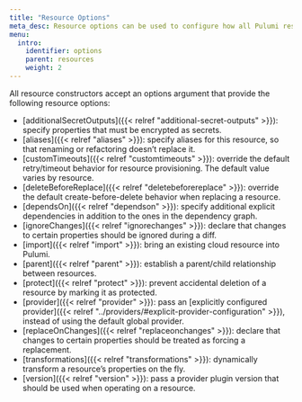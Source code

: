 ```yaml
---
title: "Resource Options"
meta_desc: Resource options can be used to configure how all Pulumi resources are managed.
menu:
  intro:
    identifier: options
    parent: resources
    weight: 2
---
```


All resource constructors accept an options argument that provide the following resource options:

- [additionalSecretOutputs]({{< relref "additional-secret-outputs" >}}): specify properties that must be encrypted as secrets.
- [aliases]({{< relref "aliases" >}}): specify aliases for this resource, so that renaming or refactoring doesn’t replace it.
- [customTimeouts]({{< relref "customtimeouts" >}}): override the default retry/timeout behavior for resource provisioning. The default value varies by resource.
- [deleteBeforeReplace]({{< relref "deletebeforereplace" >}}): override the default create-before-delete behavior when replacing a resource.
- [dependsOn]({{< relref "dependson" >}}): specify additional explicit dependencies in addition to the ones in the dependency graph.
- [ignoreChanges]({{< relref "ignorechanges" >}}): declare that changes to certain properties should be ignored during a diff.
- [import]({{< relref "import" >}}): bring an existing cloud resource into Pulumi.
- [parent]({{< relref "parent" >}}): establish a parent/child relationship between resources.
- [protect]({{< relref "protect" >}}): prevent accidental deletion of a resource by marking it as protected.
- [provider]({{< relref "provider" >}}): pass an [explicitly configured provider]({{< relref "../providers/#explicit-provider-configuration" >}}), instead of using the default global provider.
- [replaceOnChanges]({{< relref "replaceonchanges" >}}): declare that changes to certain properties should be treated as forcing a replacement.
- [transformations]({{< relref "transformations" >}}): dynamically transform a resource’s properties on the fly.
- [version]({{< relref "version" >}}): pass a provider plugin version that should be used when operating on a resource.
